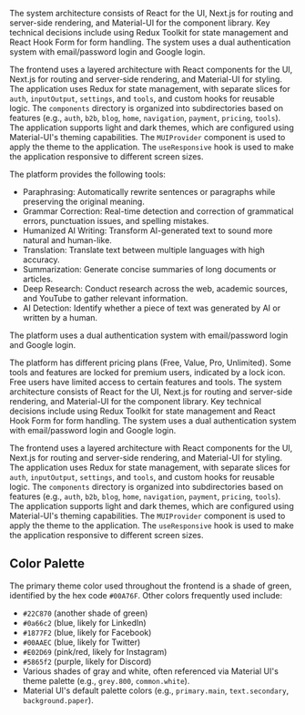 The system architecture consists of React for the UI, Next.js for routing and server-side rendering, and Material-UI for the component library. Key technical decisions include using Redux Toolkit for state management and React Hook Form for form handling. The system uses a dual authentication system with email/password login and Google login.

The frontend uses a layered architecture with React components for the UI, Next.js for routing and server-side rendering, and Material-UI for styling. The application uses Redux for state management, with separate slices for `auth`, `inputOutput`, `settings`, and `tools`, and custom hooks for reusable logic. The `components` directory is organized into subdirectories based on features (e.g., `auth`, `b2b`, `blog`, `home`, `navigation`, `payment`, `pricing`, `tools`). The application supports light and dark themes, which are configured using Material-UI's theming capabilities. The `MUIProvider` component is used to apply the theme to the application. The `useResponsive` hook is used to make the application responsive to different screen sizes.

The platform provides the following tools:

- Paraphrasing: Automatically rewrite sentences or paragraphs while preserving the original meaning.
- Grammar Correction: Real-time detection and correction of grammatical errors, punctuation issues, and spelling mistakes.
- Humanized AI Writing: Transform AI-generated text to sound more natural and human-like.
- Translation: Translate text between multiple languages with high accuracy.
- Summarization: Generate concise summaries of long documents or articles.
- Deep Research: Conduct research across the web, academic sources, and YouTube to gather relevant information.
- AI Detection: Identify whether a piece of text was generated by AI or written by a human.

The platform uses a dual authentication system with email/password login and Google login.

The platform has different pricing plans (Free, Value, Pro, Unlimited). Some tools and features are locked for premium users, indicated by a lock icon. Free users have limited access to certain features and tools.
The system architecture consists of React for the UI, Next.js for routing and server-side rendering, and Material-UI for the component library. Key technical decisions include using Redux Toolkit for state management and React Hook Form for form handling. The system uses a dual authentication system with email/password login and Google login.

The frontend uses a layered architecture with React components for the UI, Next.js for routing and server-side rendering, and Material-UI for styling. The application uses Redux for state management, with separate slices for `auth`, `inputOutput`, `settings`, and `tools`, and custom hooks for reusable logic. The `components` directory is organized into subdirectories based on features (e.g., `auth`, `b2b`, `blog`, `home`, `navigation`, `payment`, `pricing`, `tools`). The application supports light and dark themes, which are configured using Material-UI's theming capabilities. The `MUIProvider` component is used to apply the theme to the application. The `useResponsive` hook is used to make the application responsive to different screen sizes.

## Color Palette

The primary theme color used throughout the frontend is a shade of green, identified by the hex code `#00A76F`. Other colors frequently used include:

- `#22C870` (another shade of green)
- `#0a66c2` (blue, likely for LinkedIn)
- `#1877F2` (blue, likely for Facebook)
- `#00AAEC` (blue, likely for Twitter)
- `#E02D69` (pink/red, likely for Instagram)
- `#5865f2` (purple, likely for Discord)
- Various shades of gray and white, often referenced via Material UI's theme palette (e.g., `grey.800`, `common.white`).
- Material UI's default palette colors (e.g., `primary.main`, `text.secondary`, `background.paper`).
